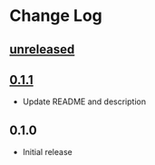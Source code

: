 # Change Log

## [unreleased]

## [0.1.1]
* Update README and description

## 0.1.0
* Initial release

[unreleased]: https://github.com/aaronjensen/updeep/compare/v0.1.1...HEAD
[0.1.1]: https://github.com/aaronjensen/updeep/compare/v0.1.0...v0.1.1
